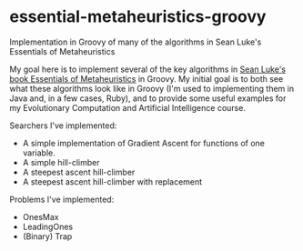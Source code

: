 essential-metaheuristics-groovy
===============================

Implementation in Groovy of many of the algorithms in Sean Luke's Essentials of Metaheuristics

My goal here is to implement several of the key algorithms in 
[Sean Luke's book Essentials of Metaheuristics]([http://www.lulu.com/shop/sean-luke/essentials-of-metaheuristics/paperback/product-15028803.html "Link to the book on Lulu.com") 
in Groovy. My initial goal is to both see what these algorithms look like in Groovy (I'm used to implementing them
in Java and, in a few cases, Ruby), and to provide some useful examples for my Evolutionary Computation and Artificial
Intelligence course.

Searchers I've implemented:
   * A simple implementation of Gradient Ascent for functions of one variable.
   * A simple hill-climber
   * A steepest ascent hill-climber
   * A steepest ascent hill-climber with replacement

Problems I've implemented:
   * OnesMax
   * LeadingOnes
   * (Binary) Trap
